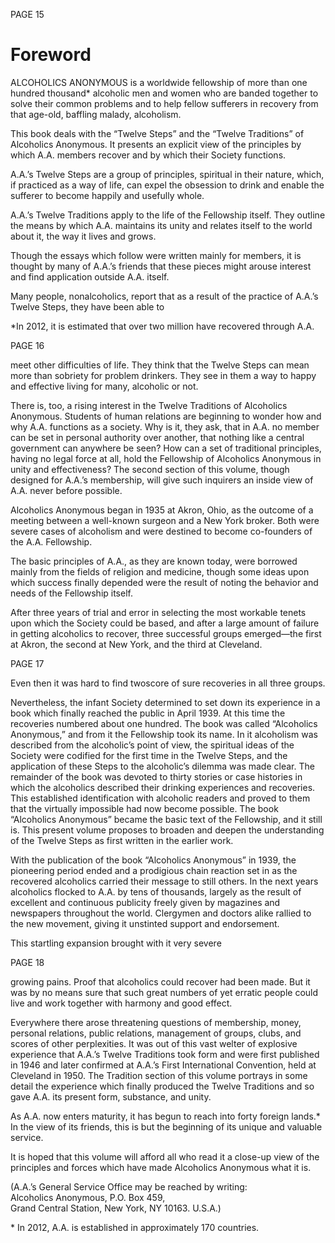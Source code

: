 PAGE 15

# Foreword

ALCOHOLICS ANONYMOUS is a worldwide fellowship of more than one hundred thousand\* alcoholic men and women who are banded together to solve their common problems and to help fellow sufferers in recovery from that age-old, baffling malady, alcoholism.

  This book deals with the “Twelve Steps” and the “Twelve Traditions” of Alcoholics Anonymous. It presents an explicit view of the principles by which A.A. members recover and by which their Society functions.
  
  A.A.’s Twelve Steps are a group of principles, spiritual in their nature, which, if practiced as a way of life, can expel the obsession to drink and enable the sufferer to become happily and usefully whole.

  A.A.’s Twelve Traditions apply to the life of the Fellowship itself. They outline the means by which A.A. maintains its unity and relates itself to the world about it, the way it lives and grows.

  Though the essays which follow were written mainly for members, it is thought by many of A.A.’s friends that these pieces might arouse interest and find application outside A.A. itself.

Many people, nonalcoholics, report that as a result of the practice of A.A.’s Twelve Steps, they have been able to

\*In 2012, it is estimated that over two million have recovered through A.A.

PAGE 16

meet other difficulties of life. They think that the Twelve Steps can mean more than sobriety for problem drinkers. They see in them a way to happy and effective living for many, alcoholic or not.

  There is, too, a rising interest in the Twelve Traditions of Alcoholics Anonymous. Students of human relations are beginning to wonder how and why A.A. functions as a society. Why is it, they ask, that in A.A. no member can be set in personal authority over another, that nothing like a central government can anywhere be seen? How can a set of traditional principles, having no legal force at all, hold the Fellowship of Alcoholics Anonymous in unity and effectiveness? The second section of this volume, though designed for A.A.’s membership, will give such inquirers an inside view of A.A. never before possible.

  Alcoholics Anonymous began in 1935 at Akron, Ohio, as the outcome of a meeting between a well-known surgeon and a New York broker. Both were severe cases of alcoholism and were destined to become co-founders of the A.A. Fellowship.

  The basic principles of A.A., as they are known today, were borrowed mainly from the fields of religion and medicine, though some ideas upon which success finally depended were the result of noting the behavior and needs of the Fellowship itself.

  After three years of trial and error in selecting the most workable tenets upon which the Society could be based, and after a large amount of failure in getting alcoholics to recover, three successful groups emerged—the first at Akron, the second at New York, and the third at Cleveland.

PAGE 17

Even then it was hard to find twoscore of sure recoveries in all three groups.

  Nevertheless, the infant Society determined to set down its experience in a book which finally reached the public in April 1939. At this time the recoveries numbered about one hundred. The book was called “Alcoholics Anonymous,” and from it the Fellowship took its name. In it alcoholism was described from the alcoholic’s point of view, the spiritual ideas of the Society were codified for the first time in the Twelve Steps, and the application of these Steps to the alcoholic’s dilemma was made clear. The remainder of the book was devoted to thirty stories or case histories in which the alcoholics described their drinking experiences and recoveries. This established identification with alcoholic readers and proved to them that the virtually impossible had now become possible. The book “Alcoholics Anonymous” became the basic text of the Fellowship, and it still is. This present volume proposes to broaden and deepen the understanding of the Twelve Steps as first written in the earlier work.

  With the publication of the book “Alcoholics Anonymous” in 1939, the pioneering period ended and a prodigious chain reaction set in as the recovered alcoholics carried their message to still others. In the next years alcoholics flocked to A.A. by tens of thousands, largely as the result of excellent and continuous publicity freely given by magazines and newspapers throughout the world. Clergymen and doctors alike rallied to the new movement, giving it unstinted support and endorsement.

  This startling expansion brought with it very severe

PAGE 18

growing pains. Proof that alcoholics could recover had been made. But it was by no means sure that such great numbers of yet erratic people could live and work together with harmony and good effect.

  Everywhere there arose threatening questions of membership, money, personal relations, public relations, management of groups, clubs, and scores of other perplexities. It was out of this vast welter of explosive experience that A.A.’s Twelve Traditions took form and were first published in 1946 and later confirmed at A.A.’s First International Convention, held at Cleveland in 1950. The Tradition section of this volume portrays in some detail the experience which finally produced the Twelve Traditions and so gave A.A. its present form, substance, and unity.

  As A.A. now enters maturity, it has begun to reach into forty foreign lands.\* In the view of its friends, this is but the beginning of its unique and valuable service.

  It is hoped that this volume will afford all who read it a close-up view of the principles and forces which have made Alcoholics Anonymous what it is.

(A.A.’s General Service Office may be reached by writing:  
Alcoholics Anonymous, P.O. Box 459,  
Grand Central Station, New York, NY 10163. U.S.A.)

\* In 2012, A.A. is established in approximately 170 countries.

